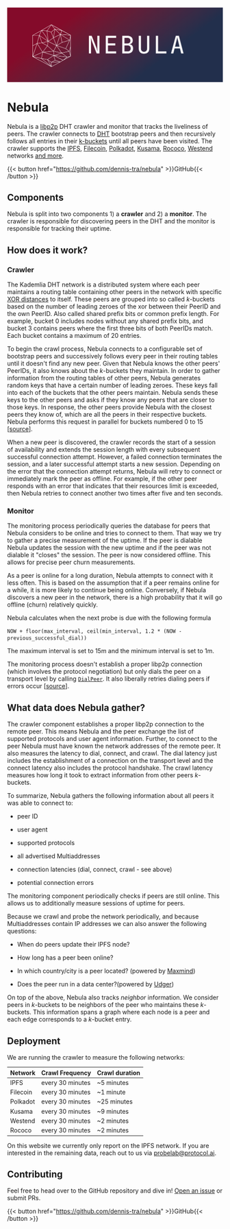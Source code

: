![Nebula Logo](./nebula.png)

# Nebula

Nebula is a [libp2p](https://github.com/libp2p/go-libp2p-kad-dht) DHT crawler and monitor that tracks the liveliness of peers. The crawler connects to [DHT](https://en.wikipedia.org/wiki/Distributed_hash_table) bootstrap peers and then recursively follows all entries in their [k-buckets](https://en.wikipedia.org/wiki/Kademlia) until all peers have been visited. The crawler supports the [IPFS](https://ipfs.network), [Filecoin](https://filecoin.io), [Polkadot](https://polkadot.network/), [Kusama](https://kusama.network/), [Rococo](https://substrate.io/developers/rococo-network/), [Westend](https://wiki.polkadot.network/docs/maintain-networks#westend-test-network) networks [and more](https://github.com/dennis-tra/nebula/blob/a33a5fd493caaeb07e92ecc73c32ee87ae9e374f/pkg/config/config.go#L11).

{{< button href="https://github.com/dennis-tra/nebula" >}}GitHub{{< /button >}}

## Components

Nebula is split into two components 1) a **crawler** and 2) a **monitor**. The crawler is responsible for discovering peers in the DHT and the monitor is responsible for tracking their uptime.

## How does it work?

### Crawler

The Kademlia DHT network is a distributed system where each peer maintains a routing table containing other peers in the network with specific [XOR distances](https://en.wikipedia.org/wiki/Kademlia#Accelerated_lookups) to itself. These peers are grouped into so called _k_-buckets based on the number of leading zeroes of the xor between their PeerID and the own PeerID. Also called shared prefix bits or common prefix length. For example, bucket 0 includes nodes without any shared prefix bits, and bucket 3 contains peers where the first three bits of both PeerIDs match. Each bucket contains a maximum of 20 entries.

To begin the crawl process, Nebula connects to a configurable set of bootstrap peers and successively follows every peer in their routing tables until it doesn't find any new peer. Given that Nebula knows the other peers' PeerIDs, it also knows about the _k_-buckets they maintain. In order to gather information from the routing tables of other peers, Nebula generates random keys that have a certain number of leading zeroes. These keys fall into each of the buckets that the other peers maintain. Nebula sends these keys to the other peers and asks if they know any peers that are closer to those keys. In response, the other peers provide Nebula with the closest peers they know of, which are all the peers in their respective buckets. Nebula performs this request in parallel for buckets numbered 0 to 15 [[source](https://github.com/dennis-tra/nebula/blob/a20481d35509411b03b3fcfcf0f148b49a5eda3f/pkg/crawl/crawl_p2p.go#L131)].

When a new peer is discovered, the crawler records the start of a session of availability and extends the session length with every subsequent successful connection attempt. However, a failed connection terminates the session, and a later successful attempt starts a new session. Depending on the error that the connection attempt returns, Nebula will retry to connect or immediately mark the peer as offline. For example, if the other peer responds with an error that indicates that their resources limit is exceeded, then Nebula retries to connect another two times after five and ten seconds.

### Monitor

The monitoring process periodically queries the database for peers that Nebula considers to be online and tries to connect to them. That way we try to gather a precise measurement of the uptime. If the peer is dialable Nebula updates the session with the new uptime and if the peer was not dialable it "closes" the session. The peer is now considered offline. This allows for precise peer churn measurements.

As a peer is online for a long duration, Nebula attempts to connect with it less often. This is based on the assumption that if a peer remains online for a while, it is more likely to continue being online. Conversely, if Nebula discovers a new peer in the network, there is a high probability that it will go offline (churn) relatively quickly.

Nebula calculates when the next probe is due with the following formula

```
NOW + floor(max_interval, ceil(min_interval, 1.2 * (NOW - previous_successful_dial))
```

The maximum interval is set to 15m and the minimum interval is set to 1m.

The monitoring process doesn't establish a proper libp2p connection (which involves the protocol negotiation) but only dials the peer on a transport level by calling [`DialPeer`](https://github.com/libp2p/go-libp2p/blob/8d771355b41297623e05b04a865d029a2522a074/p2p/net/swarm/swarm_dial.go#L229). It also liberally retries dialing peers if errors occur [[source](https://github.com/dennis-tra/nebula/blob/a20481d35509411b03b3fcfcf0f148b49a5eda3f/pkg/monitor/dialer.go#L117)].

## What data does Nebula gather?

The crawler component establishes a proper libp2p connection to the remote peer. This means Nebula and the peer exchange the list of supported protocols and user agent information. Further, to connect to the peer Nebula must have known the network addresses of the remote peer. It also measures the latency to dial, connect, and crawl. The dial latency just includes the establishment of a connection on the transport level and the connect latency also includes the protocol handshake. The crawl latency measures how long it took to extract information from other peers _k_-buckets.

To summarize, Nebula gathers the following information about all peers it was able to connect to:

- peer ID

- user agent

- supported protocols

- all advertised Multiaddresses

- connection latencies (dial, connect, crawl - see above)

- potential connection errors

The monitoring component periodically checks if peers are still online. This allows us to additionally measure sessions of uptime for peers.

Because we crawl and probe the network periodically, and because Multiaddresses contain IP addresses we can also answer the following questions:

- When do peers update their IPFS node?

- How long has a peer been online?

- In which country/city is a peer located? (powered by [Maxmind](https://www.maxmind.com/en/home))

- Does the peer run in a data center?(powered by [Udger](https://udger.com/))

On top of the above, Nebula also tracks _neighbor_ information. We consider peers in _k_-buckets to be neighbors of the peer who maintains these _k_-buckets. This information spans a graph where each node is a peer and each edge corresponds to a _k_-bucket entry.

## Deployment

We are running the crawler to measure the following networks:

| Network  | Crawl Frequency  | Crawl duration |
| -------- | ---------------- | -------------- |
| IPFS     | every 30 minutes | ~5 minutes     |
| Filecoin | every 30 minutes | ~1 minute      |
| Polkadot | every 30 minutes | ~25 minutes    |
| Kusama   | every 30 minutes | ~9 minutes     |
| Westend  | every 30 minutes | ~2 minutes     |
| Rococo   | every 30 minutes | ~2 minutes     |

On this website we currently only report on the IPFS network. If you are interested in the remaining data, reach out to us via probelab@protocol.ai.

## Contributing

Feel free to head over to the GitHub repository and dive in! [Open an issue](https://github.com/dennis-tra/nebula/issues/new) or submit PRs.

{{< button href="https://github.com/dennis-tra/nebula" >}}GitHub{{< /button >}}
